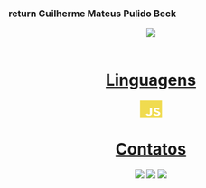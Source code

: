### return Guilherme Mateus Pulido Beck
<div align="center">
  <a href="https://github.com/guilhermebeck">
  <img height="180em" src="https://github-readme-stats.vercel.app/api?username=guilhermebeck&show_icons=true&theme=dracula&include_all_commits=true&count_private=true"/>
</div>
  
  
<div align="center" style="display: inline_block"><br>
  <h1>Linguagens</h1>
  <img align="center" alt="Rafa-Js" height="30" width="40" src="https://raw.githubusercontent.com/devicons/devicon/master/icons/javascript/javascript-plain.svg">
</div>
 
  
<div align ="center">
  <h1>Contatos</h1>
  <a href="https://www.instagram.com/gu1beck/" target="_blank"><img src="https://img.shields.io/badge/-Instagram-%23E4405F?style=for-the-badge&logo=instagram&logoColor=white" target="_blank"></a>
  <a href="https://twitter.com/codes_beck" target="_blank"><img src="https://img.shields.io/badge/Twitter-1DA1F2?style=for-the-badge&logo=twitter&logoColor=white" target="_blank"></a>
  <a href = "mailto:gbeckcontato@gmail.com"><img src="https://img.shields.io/badge/-Gmail-%23333?style=for-the-badge&logo=gmail&logoColor=white" target="_blank"></a>
</div>





